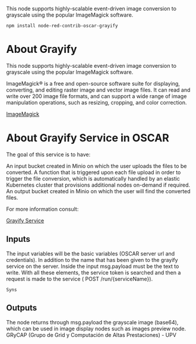 This node supports highly-scalable event-driven image conversion to grayscale using the popular ImageMagick software.

```npm install node-red-contrib-oscar-grayify```

# About Grayify

This node supports highly-scalable event-driven image conversion to grayscale using the popular ImageMagick software.

ImageMagick® is a free and open-source software suite for displaying, converting, and editing raster image and vector image files. It can read and write over 200 image file formats, and can support a wide range of image manipulation operations, such as resizing, cropping, and color correction.

[ImageMagick](https://imagemagick.org/index.php)

# About Grayify Service in OSCAR

The goal of this service is to have:

An input bucket created in Minio on which the user uploads the files to be converted.
A function that is triggered upon each file upload in order to trigger the file conversion, which is automatically handled by an elastic Kubernetes cluster that provisions additional nodes on-demand if required.
An output bucket created in Minio on which the user will find the converted files.

For more information consult:

[Grayify Service](https://github.com/grycap/oscar/tree/master/examples/imagemagick)

## Inputs

The input variables will be the basic variables (OSCAR server url and credentials). In addition to the name that has been given to the grayify service on the server. Inside the input msg.payload must be the text to write. With all these elements, the service token is searched and then a request is made to the service ( POST /run/{serviceName}).

```Syns```

## Outputs

The node returns through msg.payload the grayscale image (base64), which can be used in image display nodes such as images preview node. GRyCAP (Grupo de Grid y Computación de Altas Prestaciones) - UPV 